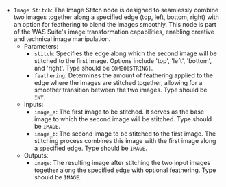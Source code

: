 - `Image Stitch`: The Image Stitch node is designed to seamlessly combine two images together along a specified edge (top, left, bottom, right) with an option for feathering to blend the images smoothly. This node is part of the WAS Suite's image transformation capabilities, enabling creative and technical image manipulation.
    - Parameters:
        - `stitch`: Specifies the edge along which the second image will be stitched to the first image. Options include 'top', 'left', 'bottom', and 'right'. Type should be `COMBO[STRING]`.
        - `feathering`: Determines the amount of feathering applied to the edge where the images are stitched together, allowing for a smoother transition between the two images. Type should be `INT`.
    - Inputs:
        - `image_a`: The first image to be stitched. It serves as the base image to which the second image will be stitched. Type should be `IMAGE`.
        - `image_b`: The second image to be stitched to the first image. The stitching process combines this image with the first image along a specified edge. Type should be `IMAGE`.
    - Outputs:
        - `image`: The resulting image after stitching the two input images together along the specified edge with optional feathering. Type should be `IMAGE`.
